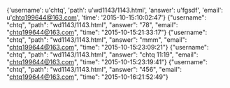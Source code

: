{'username': u'chtq', 'path': u'wd1143/1143.html', 'answer': u'fgsdf', 'email': u'chtq199644@163.com', 'time': '2015-10-15:10:02:47'}
{"username": "chtq", "path": "wd1143/1143.html", "answer": "78", "email": "chtq199644@163.com", "time": "2015-10-15:21:33:17"}
{"username": "chtq", "path": "wd1143/1143.html", "answer": "mmm", "email": "chtq199644@163.com", "time": "2015-10-15:23:09:21"}
{"username": "chtq", "path": "wd1143/1143.html", "answer": "chtq 11:19", "email": "chtq199644@163.com", "time": "2015-10-15:23:19:41"}
{"username": "chtq", "path": "wd1143/1143.html", "answer": "456", "email": "chtq199644@163.com", "time": "2015-10-16:21:52:49"}